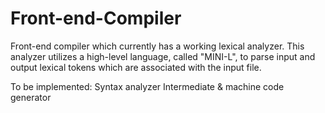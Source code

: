 # Front-end-Compiler
 Front-end compiler which currently has a working lexical analyzer. This analyzer utilizes a high-level language, called "MINI-L", to parse input and output lexical tokens which are associated with the input file.

 To be implemented:
 Syntax analyzer
 Intermediate & machine code generator
